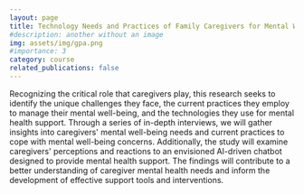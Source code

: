```yaml
---
layout: page
title: Technology Needs and Practices of Family Caregivers for Mental Wellbeing
#description: another without an image
img: assets/img/gpa.png
#importance: 3
category: course
related_publications: false
---
```

Recognizing the critical role that caregivers play, this research seeks to identify the unique challenges they face, the current
practices they employ to manage their mental well-being, and the technologies they use for mental health support. Through a
series of in-depth interviews, we will gather insights into caregivers' mental well-being needs and current practices to cope with mental well-being concerns. Additionally, the study will examine caregivers' perceptions and reactions to an envisioned AI-driven chatbot designed to provide mental health support. The findings will contribute to a better understanding of caregiver mental health needs and inform the development of effective support tools and interventions.

